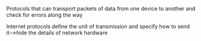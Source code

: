 
Protocols that can transport packets of data from one device to another and check for errors along the way

Internet protocols define the unit of transmission and specify how to send it-->hide the details of network hardware
